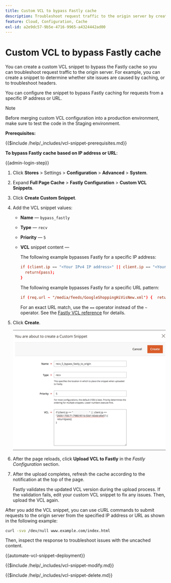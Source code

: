 ```yaml
---
title: Custom VCL to bypass Fastly cache
description: Troubleshoot request traffic to the origin server by creating a custom VCL snippet to bypass the Fastly cache.
feature: Cloud, Configuration, Cache
exl-id: a2e9dc57-9b5e-4716-9965-a4324442ad00
---
```

# Custom VCL to bypass Fastly cache

You can create a custom VCL snippet to bypass the Fastly cache so you can troubleshoot request traffic to the origin server. For example, you can create a snippet to determine whether site issues are caused by caching, or to troubleshoot headers.

You can configure the snippet to bypass Fastly caching for requests from a specific IP address or URL.

>[!NOTE]
>
>Before merging custom VCL configuration into a production environment, make sure to test the code in the Staging environment.

**Prerequisites:**

{{$include /help/_includes/vcl-snippet-prerequisites.md}}

**To bypass Fastly cache based on IP address or URL**:

{{admin-login-step}}

1. Click **Stores** > Settings > **Configuration** > **Advanced** > **System**.

1. Expand **Full Page Cache** > **Fastly Configuration** > **Custom VCL Snippets**.

1. Click **Create Custom Snippet**.

1. Add the VCL snippet values:

   - **Name** — `bypass_fastly`

   - **Type** — `recv`

   - **Priority** — `5`

   - **VCL** snippet content —

      The following example bypasses Fastly for a specific IP address:

      ```conf
      if (client.ip == "<Your IPv4 IP address>" || client.ip == "<Your IPv6 IP address>") {
        return(pass);
      }
      ```

      The following example bypasses Fastly for a specific URL pattern:

      ```conf
      if (req.url ~ "/media/feeds/GoogleShoppingHiVisNew.xml") {  return (pass);}
      ```

      For an exact URL match, use the `==` operator instead of the `~` operator. See the [Fastly VCL reference] for details.

1. Click **Create**.

   ![Create Fastly Bypass VCL snippet](/help/assets/cdn/fastly-create-bypass-snippet.png)

1. After the page reloads, click **Upload VCL to Fastly** in the *Fastly Configuration* section.

1. After the upload completes, refresh the cache according to the notification at the top of the page.

   Fastly validates the updated VCL version during the upload process. If the validation fails, edit your custom VCL snippet to fix any issues. Then, upload the VCL again.

After you add the VCL snippet, you can use cURL commands to submit requests to the origin server from the specified IP address or URL as shown in the following example:

```bash
curl -svo /dev/null www.example.com/index.html
```

Then, inspect the response to troubleshoot issues with the uncached content.

{{automate-vcl-snippet-deployment}}

{{$include /help/_includes/vcl-snippet-modify.md}}

{{$include /help/_includes/vcl-snippet-delete.md}}

<!--External link definitions-->

[Fastly VCL reference]: https://docs.fastly.com/vcl/
